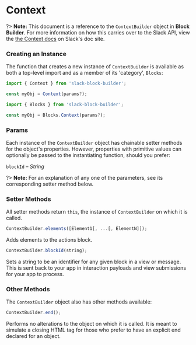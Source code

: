 # Context

?> **Note:** This document is a reference to the `ContextBuilder` object in **Block Builder**. For more information on how this carries over to the Slack API, view the [the Context docs](https:&#x2F;&#x2F;api.slack.com&#x2F;reference&#x2F;block-kit&#x2F;blocks#context) on Slack's doc site.

### Creating an Instance 

The function that creates a new instance of `ContextBuilder` is available as both a top-level import and as a member of its 'category', `Blocks`:

```javascript
import { Context } from 'slack-block-builder';

const myObj = Context(params?);

```

```javascript
import { Blocks } from 'slack-block-builder';

const myObj = Blocks.Context(params?);
```

### Params

Each instance of the `ContextBuilder` object has chainable setter methods for the object's properties. However, properties with primitive values can optionally be passed to the instantiating function, should you prefer:

`blockId` – *String*


?> **Note:** For an explanation of any one of the parameters, see its corresponding setter method below.

### Setter Methods

All setter methods return `this`, the instance of `ContextBuilder` on which it is called.

```javascript
ContextBuilder.elements([Element1[, ...[, ElementN]]);
```

Adds elements to the actions block. 
```javascript
ContextBuilder.blockId(string);
```

Sets a string to be an identifier for any given block in a view or message. This is sent back to your app in interaction payloads and view submissions for your app to process. 

### Other Methods

The `ContextBuilder` object also has other methods available:

```javascript
ContextBuilder.end();
```

Performs no alterations to the object on which it is called. It is meant to simulate a closing HTML tag for those who prefer to have an explicit end declared for an object. 
